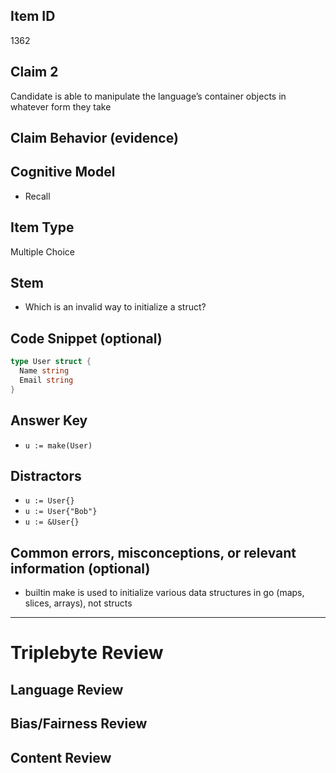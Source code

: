 ## Item ID
1362

## Claim 2

Candidate is able to manipulate the language’s container objects in whatever form they take

## Claim Behavior (evidence)

## Cognitive Model

- Recall

## Item Type

Multiple Choice

## Stem

- Which is an invalid way to initialize a struct?

## Code Snippet (optional)

```go
type User struct {
  Name string
  Email string
}
```

## Answer Key

- `u := make(User)`

## Distractors

- `u := User{}`
- `u := User{"Bob"}`
- `u := &User{}`

## Common errors, misconceptions, or relevant information (optional)

- builtin make is used to initialize various data structures in go (maps, slices, arrays), not structs

---

# Triplebyte Review

## Language Review

## Bias/Fairness Review

## Content Review
